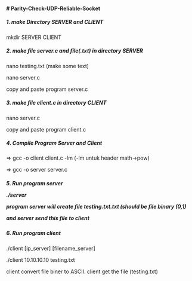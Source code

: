 <p><h4> # Parity-Check-UDP-Reliable-Socket</h4></p>
<p><h5>1. make Directory SERVER and CLIENT</h5></p>
mkdir SERVER CLIENT
<p><h5>2. make file server.c and file(.txt) in directory SERVER</h5></p>
<p>nano testing.txt (make some text)</p>
<p>nano server.c</p>
<p>copy and paste program server.c</p>
<p><h5>3. make file client.c in directory CLIENT</h5></p>
<p>nano server.c</p>
<p>copy and paste program client.c</p>
<p><h5>4. Compile Program Server and Client</h5></p>
<p>=> gcc -o client client.c -lm (-lm untuk header math->pow)</p>
<p>=> gcc -o server server.c</p>
<p><h5>5. Run program server</p>
<p>./server</p>
<p>program server will create file testing.txt.txt (should be file binary (0,1)</p>
<p>and server send this file to client</p>
<p><h5>6. Run program client</h5></p>
<p>./client [ip_server] [filename_server]</p>
<p>./client 10.10.10.10 testing.txt</p>
<p>client convert file biner to ASCII. client get the file (testing.txt)</p>

